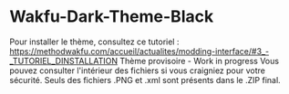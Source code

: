 # Wakfu-Dark-Theme-Black
Pour installer le thème, consultez ce tutoriel : https://methodwakfu.com/accueil/actualites/modding-interface/#3_-_TUTORIEL_DINSTALLATION
Thème provisoire - Work in progress
Vous pouvez consulter l'intérieur des fichiers si vous craigniez pour votre sécurité. Seuls des fichiers .PNG et .xml sont présents dans le .ZIP final.
